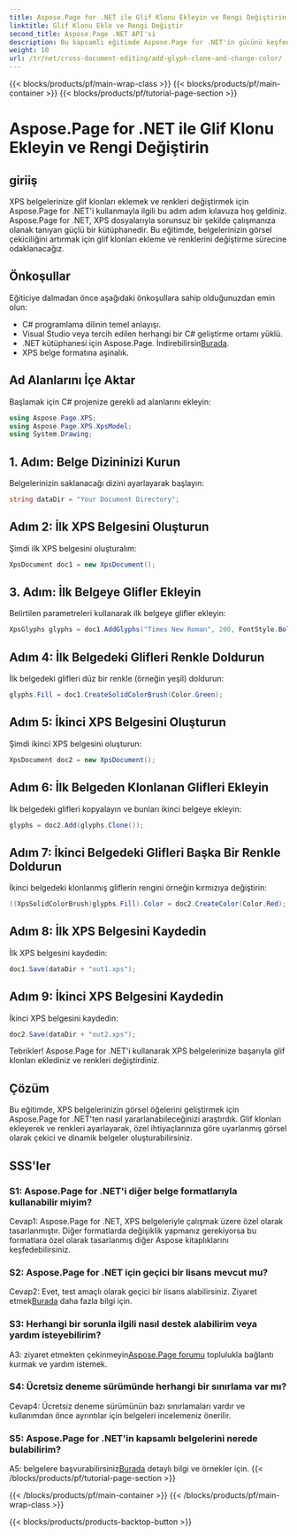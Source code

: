 ```yaml
---
title: Aspose.Page for .NET ile Glif Klonu Ekleyin ve Rengi Değiştirin
linktitle: Glif Klonu Ekle ve Rengi Değiştir
second_title: Aspose.Page .NET API'si
description: Bu kapsamlı eğitimde Aspose.Page for .NET'in gücünü keşfedin. Zahmetsizce XPS belgelerinde glif klonları eklemeyi ve renkleri değiştirmeyi öğrenin.
weight: 10
url: /tr/net/cross-document-editing/add-glyph-clone-and-change-color/
---
```


{{< blocks/products/pf/main-wrap-class >}}
{{< blocks/products/pf/main-container >}}
{{< blocks/products/pf/tutorial-page-section >}}

# Aspose.Page for .NET ile Glif Klonu Ekleyin ve Rengi Değiştirin

## giriiş

XPS belgelerinize glif klonları eklemek ve renkleri değiştirmek için Aspose.Page for .NET'i kullanmayla ilgili bu adım adım kılavuza hoş geldiniz. Aspose.Page for .NET, XPS dosyalarıyla sorunsuz bir şekilde çalışmanıza olanak tanıyan güçlü bir kütüphanedir. Bu eğitimde, belgelerinizin görsel çekiciliğini artırmak için glif klonları ekleme ve renklerini değiştirme sürecine odaklanacağız.

## Önkoşullar

Eğiticiye dalmadan önce aşağıdaki önkoşullara sahip olduğunuzdan emin olun:

- C# programlama dilinin temel anlayışı.
- Visual Studio veya tercih edilen herhangi bir C# geliştirme ortamı yüklü.
-  .NET kütüphanesi için Aspose.Page. İndirebilirsin[Burada](https://releases.aspose.com/page/net/).
- XPS belge formatına aşinalık.

## Ad Alanlarını İçe Aktar

Başlamak için C# projenize gerekli ad alanlarını ekleyin:

```csharp
using Aspose.Page.XPS;
using Aspose.Page.XPS.XpsModel;
using System.Drawing;
```

## 1. Adım: Belge Dizininizi Kurun

Belgelerinizin saklanacağı dizini ayarlayarak başlayın:

```csharp
string dataDir = "Your Document Directory";
```

## Adım 2: İlk XPS Belgesini Oluşturun

Şimdi ilk XPS belgesini oluşturalım:

```csharp
XpsDocument doc1 = new XpsDocument();
```

## 3. Adım: İlk Belgeye Glifler Ekleyin

Belirtilen parametreleri kullanarak ilk belgeye glifler ekleyin:

```csharp
XpsGlyphs glyphs = doc1.AddGlyphs("Times New Roman", 200, FontStyle.Bold, 50, 250, "Test");
```

## Adım 4: İlk Belgedeki Glifleri Renkle Doldurun

İlk belgedeki glifleri düz bir renkle (örneğin yeşil) doldurun:

```csharp
glyphs.Fill = doc1.CreateSolidColorBrush(Color.Green);
```

## Adım 5: İkinci XPS Belgesini Oluşturun

Şimdi ikinci XPS belgesini oluşturun:

```csharp
XpsDocument doc2 = new XpsDocument();
```

## Adım 6: İlk Belgeden Klonlanan Glifleri Ekleyin

İlk belgedeki glifleri kopyalayın ve bunları ikinci belgeye ekleyin:

```csharp
glyphs = doc2.Add(glyphs.Clone());
```

## Adım 7: İkinci Belgedeki Glifleri Başka Bir Renkle Doldurun

İkinci belgedeki klonlanmış gliflerin rengini örneğin kırmızıya değiştirin:

```csharp
((XpsSolidColorBrush)glyphs.Fill).Color = doc2.CreateColor(Color.Red);
```

## Adım 8: İlk XPS Belgesini Kaydedin

İlk XPS belgesini kaydedin:

```csharp
doc1.Save(dataDir + "out1.xps");
```

## Adım 9: İkinci XPS Belgesini Kaydedin

İkinci XPS belgesini kaydedin:

```csharp
doc2.Save(dataDir + "out2.xps");
```

Tebrikler! Aspose.Page for .NET'i kullanarak XPS belgelerinize başarıyla glif klonları eklediniz ve renkleri değiştirdiniz.

## Çözüm

Bu eğitimde, XPS belgelerinizin görsel öğelerini geliştirmek için Aspose.Page for .NET'ten nasıl yararlanabileceğinizi araştırdık. Glif klonları ekleyerek ve renkleri ayarlayarak, özel ihtiyaçlarınıza göre uyarlanmış görsel olarak çekici ve dinamik belgeler oluşturabilirsiniz.

## SSS'ler

### S1: Aspose.Page for .NET'i diğer belge formatlarıyla kullanabilir miyim?

Cevap1: Aspose.Page for .NET, XPS belgeleriyle çalışmak üzere özel olarak tasarlanmıştır. Diğer formatlarda değişiklik yapmanız gerekiyorsa bu formatlara özel olarak tasarlanmış diğer Aspose kitaplıklarını keşfedebilirsiniz.

### S2: Aspose.Page for .NET için geçici bir lisans mevcut mu?

 Cevap2: Evet, test amaçlı olarak geçici bir lisans alabilirsiniz. Ziyaret etmek[Burada](https://purchase.aspose.com/temporary-license/) daha fazla bilgi için.

### S3: Herhangi bir sorunla ilgili nasıl destek alabilirim veya yardım isteyebilirim?

 A3: ziyaret etmekten çekinmeyin[Aspose.Page forumu](https://forum.aspose.com/c/page/39) toplulukla bağlantı kurmak ve yardım istemek.

### S4: Ücretsiz deneme sürümünde herhangi bir sınırlama var mı?

Cevap4: Ücretsiz deneme sürümünün bazı sınırlamaları vardır ve kullanımdan önce ayrıntılar için belgeleri incelemeniz önerilir.

### S5: Aspose.Page for .NET'in kapsamlı belgelerini nerede bulabilirim?

 A5: belgelere başvurabilirsiniz[Burada](https://reference.aspose.com/page/net/) detaylı bilgi ve örnekler için.
{{< /blocks/products/pf/tutorial-page-section >}}

{{< /blocks/products/pf/main-container >}}
{{< /blocks/products/pf/main-wrap-class >}}

{{< blocks/products/products-backtop-button >}}
